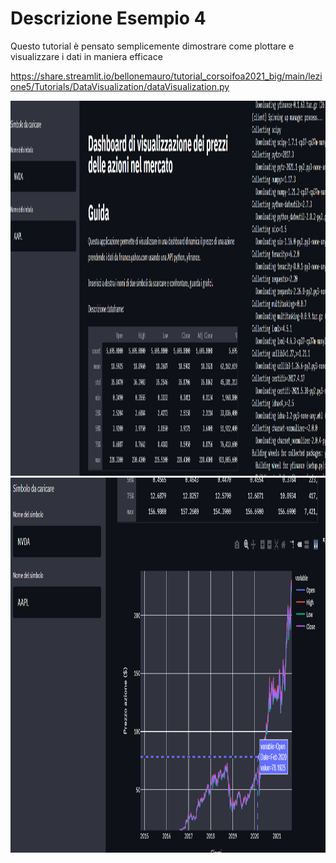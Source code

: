 # Descrizione Esempio 4

Questo tutorial è pensato semplicemente dimostrare come plottare e visualizzare i dati in maniera efficace


https://share.streamlit.io/bellonemauro/tutorial_corsoifoa2021_big/main/lezione5/Tutorials/DataVisualization/dataVisualization.py


<img src="https://github.com/bellonemauro/Tutorial_corsoIFOA2021_big/blob/main/lezione5/Tutorials/DataVisualization/screen_result_data.png"  width="1024" height="600" />
<img src="https://github.com/bellonemauro/Tutorial_corsoIFOA2021_big/blob/main/lezione5/Tutorials/DataVisualization/screen_result_chart.png"  width="1024" height="600" />
